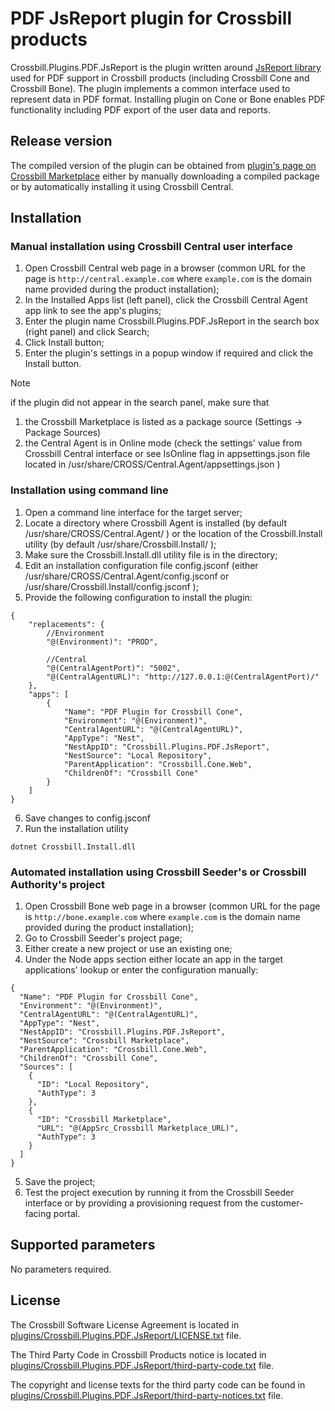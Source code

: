 # PDF JsReport plugin for Crossbill products

Crossbill.Plugins.PDF.JsReport is the plugin written around [JsReport library](https://github.com/jsreport/jsreport-dotnet-binary) used for PDF support in Crossbill products (including Crossbill Cone and Crossbill Bone). The plugin implements a common interface used to represent data in PDF format. Installing plugin on Cone or Bone enables PDF functionality including PDF export of the user data and reports.

## Release version

The compiled version of the plugin can be obtained from [plugin's page on Crossbill Marketplace](https://marketplace.crossbillsoftware.com/en/Apps/Details/Crossbill.Plugins.PDF.JsReport/) either by manually downloading a compiled package or by automatically installing it using Crossbill Central.

## Installation
### Manual installation using Crossbill Central user interface
1. Open Crossbill Central web page in a browser (common URL for the page is `http://central.example.com` where `example.com` is the domain name provided during the product installation);
2. In the Installed Apps list (left panel), click the Crossbill Central Agent app link to see the app's plugins;
3. Enter the plugin name Crossbill.Plugins.PDF.JsReport in the search box (right panel) and click Search;
4. Click Install button;
5. Enter the plugin's settings in a popup window if required and click the Install button.

> [!NOTE]
> if the plugin did not appear in the search panel, make sure that
> 1. the Crossbill Marketplace is listed as a package source (Settings -> Package Sources)
> 2. the Central Agent is in Online mode (check the settings' value from Crossbill Central interface or see IsOnline flag in appsettings.json file located in /usr/share/CROSS/Central.Agent/appsettings.json )

### Installation using command line
1. Open a command line interface for the target server;
2. Locate a directory where Crossbill Agent is installed (by default /usr/share/CROSS/Central.Agent/ ) or the location of the Crossbill.Install utility (by default /usr/share/Crossbill.Install/ );
3. Make sure the Crossbill.Install.dll utility file is in the directory;
4. Edit an installation configuration file config.jsconf (either /usr/share/CROSS/Central.Agent/config.jsconf or /usr/share/Crossbill.Install/config.jsconf );
5. Provide the following configuration to install the plugin:
```
{
    "replacements": {
        //Environment
        "@(Environment)": "PROD",
		
		//Central
        "@(CentralAgentPort)": "5002",
        "@(CentralAgentURL)": "http://127.0.0.1:@(CentralAgentPort)/"
    },
    "apps": [
		{
            "Name": "PDF Plugin for Crossbill Cone",
            "Environment": "@(Environment)",
            "CentralAgentURL": "@(CentralAgentURL)",
            "AppType": "Nest",
            "NestAppID": "Crossbill.Plugins.PDF.JsReport", 
            "NestSource": "Local Repository",
            "ParentApplication": "Crossbill.Cone.Web",
            "ChildrenOf": "Crossbill Cone"
        }
	]
}
```
6. Save changes to config.jsconf
7. Run the installation utility
```
dotnet Crossbill.Install.dll
```

### Automated installation using Crossbill Seeder's or Crossbill Authority's project
1. Open Crossbill Bone web page in a browser (common URL for the page is `http://bone.example.com` where `example.com` is the domain name provided during the product installation);
2. Go to Crossbill Seeder's project page;
3. Either create a new project or use an existing one;
4. Under the Node apps section either locate an app in the target applications' lookup or enter the configuration manually:
```
{
  "Name": "PDF Plugin for Crossbill Cone",
  "Environment": "@(Environment)",
  "CentralAgentURL": "@(CentralAgentURL)",
  "AppType": "Nest",
  "NestAppID": "Crossbill.Plugins.PDF.JsReport", 
  "NestSource": "Crossbill Marketplace",
  "ParentApplication": "Crossbill.Cone.Web",
  "ChildrenOf": "Crossbill Cone",
  "Sources": [
	{
	  "ID": "Local Repository",
	  "AuthType": 3
	},
	{
	  "ID": "Crossbill Marketplace",
	  "URL": "@(AppSrc_Crossbill Marketplace_URL)",
	  "AuthType": 3
	}
  ]
}
```
5. Save the project;
6. Test the project execution by running it from the Crossbill Seeder interface or by providing a provisioning request from the customer-facing portal.


## Supported parameters
No parameters required.

## License

The Crossbill Software License Agreement is located in [plugins/Crossbill.Plugins.PDF.JsReport/LICENSE.txt](plugins/Crossbill.Plugins.PDF.JsReport/LICENSE.txt) file.

The Third Party Code in Crossbill Products notice is located in [plugins/Crossbill.Plugins.PDF.JsReport/third-party-code.txt](plugins/Crossbill.Plugins.PDF.JsReport/third-party-code.txt) file.

The copyright and license texts for the third party code can be found in [plugins/Crossbill.Plugins.PDF.JsReport/third-party-notices.txt](plugins/Crossbill.Plugins.PDF.JsReport/third-party-notices.txt) file.

